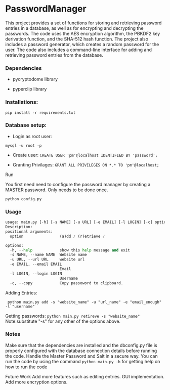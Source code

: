 # PasswordManager
This project provides a set of functions for storing and retrieving password entries in a database, as well as for encrypting and decrypting the passwords. The code uses the AES encryption algorithm, the PBKDF2 key derivation function, and the SHA-512 hash function. The project also includes a password generator, which creates a random password for the user. The code also includes a command-line interface for adding and retrieving password entries from the database.

### Dependencies
* pycryptodome library

* pyperclip library

### Installations:

```pip install -r requirements.txt```


### Database setup:
* Login as root user:

```mysql -u root -p```

* Create user:
```CREATE USER 'pm'@localhost IDENTIFIED BY 'password';```

* Granting Privilages:
```GRANT ALL PRIVILEGES ON *.* TO 'pm'@localhost;```

Run

You first need need to configure the password manager by creating a MASTER password. Only needs to be done once.

```python config.py```



### Usage

``` python main.py -h
usage: main.py [-h] [-s NAME] [-u URL] [-e EMAIL] [-l LOGIN] [-c] option
Description:
positional arguments:
  option                (a)dd / (r)etrieve /

options:
  -h, --help            show this help message and exit
  -s NAME, --name NAME  Website name
  -u URL, --url URL     website url
  -e EMAIL, --email EMAIL
                        Email
  -l LOGIN, --login LOGIN
                        Username
  -c, --copy            Copy passoword to clipboard. 
  ```
  
Adding Entries:

``` python main.py add -s "website_name" -u "url_name" -e "email_enough" -l "username"```

Getting passwords:
```python main.py retireve -s "website_name"```
Note:substitute "-s" for any other of the options above.

### Notes
Make sure that the dependencies are installed and the dbconfig.py file is properly configured with the database connection details before running the code.
Handle the Master Password and Salt in a secure way.
You can run the code by using the command ```python main.py -h``` for getting help on how to run the code

Future Work
Add more features such as editing entries.
GUI implementation.
Add more encryption options.
